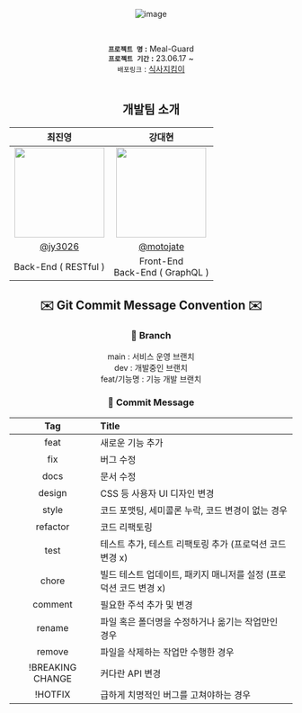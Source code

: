 <div align="center"> 

![image](https://github.com/ChoiKang-TEAM/Meal-Guard/assets/89833446/5dcb54fd-5cd9-4184-b7e4-21489d48a181)


</br>

**`프로젝트 명` :** Meal-Guard </br>
**`프로젝트 기간` :** 23.06.17 ~ </br>
`배포링크` :  [ 식사지킴이 ](http://localhost:3000/) </br>
</br>

## 개발팀 소개

|      최진영      |       강대현         |                                                                                                               
| :---------------------------------------------------------------------------------------------------------------------------------------------------: | :---------------------------------------------------------------------------------------------------------------------------------------------------------------------------------------------------: | 
|   <img width="160px" src="https://github.com/jy3026/Ssahom/assets/89833446/9095fb53-9d4f-4413-9d04-fd50fa4ec12a" />       |                   <img width="160px" src="https://github.com/jy3026/Ssahom/assets/89833446/20e529d9-1ffd-4841-93c6-9bb5d3aa44c6"/>   |
|   [@jy3026](https://github.com/jy3026)   |  [@motojate](https://github.com/motojate)  |
|   Back-End ( RESTful )   |  Front-End <br> Back-End ( GraphQL )  |

## ✉️ Git Commit Message Convention ✉️ 

### 🌿 Branch
main : 서비스 운영 브랜치 </br>
dev : 개발중인 브랜치 </br>
feat/기능명 : 기능 개발 브랜치 </br>

### 💌 Commit Message
|Tag|Title|
|:---:|:---|
|feat|새로운 기능 추가|
|fix|버그 수정|
|docs|문서 수정|
|design|CSS 등 사용자 UI 디자인 변경|
|style|코드 포맷팅, 세미콜론 누락, 코드 변경이 없는 경우|
|refactor|코드 리팩토링|
|test|테스트 추가, 테스트 리팩토링 추가 (프로덕션 코드 변경 x)|
|chore|빌드 테스트 업데이트, 패키지 매니저를 설정 (프로덕션 코드 변경 x)|
|comment|필요한 주석 추가 및 변경
|rename|파일 혹은 폴더명을 수정하거나 옮기는 작업만인 경우
|remove|파일을 삭제하는 작업만 수행한 경우
|!BREAKING CHANGE|커다란 API 변경
|!HOTFIX|급하게 치명적인 버그를 고쳐야하는 경우
</div>
</div>
